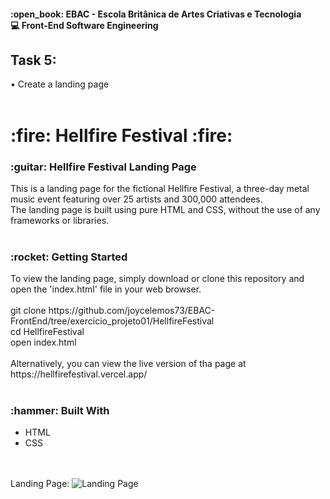 <h4>:open_book: EBAC - Escola Britânica de Artes Criativas e Tecnologia<br />
    💻 Front-End Software Engineering
</h4>
<h2>Task 5: </h2>
<p>
    • Create a landing page<br /><br />
</p>


<h1>:fire: Hellfire Festival :fire:</h1>
<h3>:guitar: Hellfire Festival Landing Page</h3>
<p>
    This is a landing page for the fictional Hellfire Festival, a three-day metal music event featuring over 25 artists and 300,000 attendees.<br />
    The landing page is built using pure HTML and CSS, without the use of any frameworks or libraries.<br /><br />
</p>

<h3>:rocket: Getting Started</h3>
<p>
    To view the landing page, simply download or clone this repository and open the 'index.html' file in your web browser.<br /><br />
    git clone https://github.com/joycelemos73/EBAC-FrontEnd/tree/exercicio_projeto01/HellfireFestival<br />
    cd HellfireFestival<br />
    open index.html<br /><br />
    Alternatively, you can view the live version of tha page at https://hellfirefestival.vercel.app/
    <br /><br />
</p>

<h3>:hammer: Built With</h3>
<ul>
    <li>HTML</li>
    <li>CSS</li>
    <br /><br />
</ul>

Landing Page:
   ![Landing Page](HellfireFestival/img/landing_page.png)